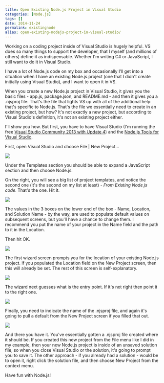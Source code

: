 ```yaml
---
title: Open Existing Node.js Project in Visual Studio
categories: [Node.js]
tags: []
date: 2014-11-24
permalink: existingnode
alias: open-existing-nodejs-project-in-visual-studio/
---
```


Working on a coding project inside of Visual Studio is hugely helpful. VS does so many things to support the developer, that I myself (and millions of others) define it as indispensable. Whether I&#39;m writing C# or JavaScript, I still want to do it in Visual Studio.

I have a lot of Node.js code on my box and occasionally I&#39;ll get into a situation when I have an existing Node.js project (one that I didn&#39;t create initially using Visual Studio), and I want to open it in VS.

When you create a new Node.js project in Visual Studio, it gives you the basic files - app.js, package.json, and README.md - and then it gives you a .njsproj file. That&#39;s the file that lights VS up with all of the additional help that&#39;s specific to Node.js. That&#39;s the file we essentially need to create in an existing project, but how? It&#39;s not exactly a new project, but according to Visual Studio&#39;s definition, it&#39;s not an existing project either.

I&#39;ll show you how. But first, you have to have Visual Studio (I&#39;m running the free [Visual Studio Community 2013 with Update 4](http://www.visualstudio.com/downloads/download-visual-studio-vs)) and the [Node.js Tools for Visual Studio](https://nodejstools.codeplex.com/).

First, open Visual Studio and choose File | New Project...

![](/files/existingnode_01.png)

Under the Templates section you should be able to expand a JavaScript section and then choose Node.js.

On the right, you will see a big list of project templates, and notice the second one (it&#39;s the second on my list at least) - _From Existing Node.js code_. That&#39;s the one. Hit it.

![](/files/existingnode_02.png)

The values in the 3 boxes on the lower end of the box - Name, Location, and Solution Name - by the way, are used to populate default values on subsequent screens, but you&#39;ll have a chance to change them. I recommend you put the name of your project in the Name field and the path to it in the Location.

Then hit OK.

![](/files/existingnode_03.png)

The first wizard screen prompts you for the location of your existing Node.js project. If you populated the Location field on the New Project screen, then this will already be set. The rest of this screen is self-explanatory.

![](/files/existingnode_04.png)

The wizard next guesses what is the entry point. If it&#39;s not right then point it to the right one.

![](/files/existingnode_05.png)

Finally, you need to indicate the name of the .njsproj file, and again it&#39;s going to pull a default from the New Project screen if you filled that out.

![](/files/existingnode_06.png)

And there you have it. You&#39;ve essentially gotten a .njsproj file created where it should be. If you created this new project from the File menu like I did in my example, then your new Node.js project is inside of an unsaved solution file, so when you close Visual Studio or the solution, it&#39;s going to prompt you to save it. The other approach - if you already had a solution - would be to open it, right click the solution file, and then choose New Project from the context menu.

Have fun with Node.js! 